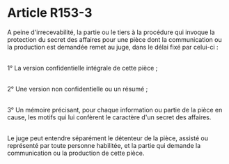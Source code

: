 # Article R153-3

<p>A peine d'irrecevabilité, la partie ou le tiers à la procédure qui invoque la protection du secret des affaires pour une pièce dont la communication ou la production est demandée remet au juge, dans le délai fixé par celui-ci :<br/><br/>

1° La version confidentielle intégrale de cette pièce ;<br/><br/>

2° Une version non confidentielle ou un résumé ;<br/><br/>

3° Un mémoire précisant, pour chaque information ou partie de la pièce en cause, les motifs qui lui confèrent le caractère d'un secret des affaires.<br/><br/>

Le juge peut entendre séparément le détenteur de la pièce, assisté ou représenté par toute personne habilitée, et la partie qui demande la communication ou la production de cette pièce.</p>